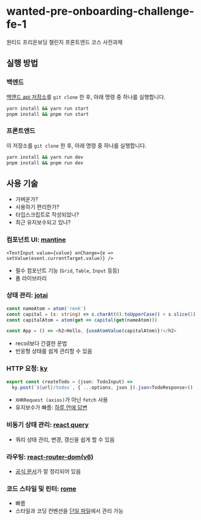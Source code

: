# wanted-pre-onboarding-challenge-fe-1

원티드 프리온보딩 챌린지 프론트엔드 코스 사전과제

## 실행 방법

### 백엔드
[백엔드 api 저장소][백엔드]를 `git clone` 한 후, 아래 명령 중 하나를 실행합니다.

```sh
yarn install && yarn run start
pnpm install && pnpm run start
```
[백엔드]: https://github.com/zerohyunkim/wanted-pre-onboarding-challenge-fe-1-api

### 프론트엔드
이 저장소를 `git clone` 한 후, 아래 명령 중 하나를 실행합니다.

```sh
yarn install && yarn run dev
pnpm install && pnpm run dev
```

## 사용 기술

- 가벼운가?
- 사용하기 편리한가?
- 타입스크립트로 작성되었나?
- 최근 유지보수되고 있나?

### 컴포넌트 UI: [mantine][mantine]

```tsx
<TextInput value={value} onChange={e => setValue(event.currentTarget.value)} />
```

- 필수 컴포넌트 기능 (`Grid`, `Table`, `Input` 등등)
- 폼 라이브러리

### 상태 관리: [jotai][jotai]

```ts
const nameAtom = atom('renk')
const capital = (s: string) => s.charAt(0).toUpperCase() + s.slice(1)
const capitalAtom = atom(get => capital(get(nameAtom)))

const App = () => <h2>Hello, {useAtomValue(capitalAtom)}!</h2>
```

- recoil보다 간결한 문법
- 반응형 상태를 쉽게 관리할 수 있음

### HTTP 요청: [ky][ky]

```ts
export const createTodo = (json: TodoInput) =>
  ky.post(`${url}/todos`, { ...options, json }).json<TodoResponse>()
```

- `XHRRequest (axios)`가 아닌 `fetch` 사용
- 유지보수가 빠름: [하루 안에 답변](https://github.com/sindresorhus/ky/issues/481#issue-1526642037)

### 비동기 상태 관리: [react query][react query]

- 쿼리 상태 관리, 변경, 갱신을 쉽게 할 수 있음

### 라우팅: [react-router-dom(v6)][react-router-dom(v6)]

- [공식 문서](https://reactrouter.com/en/main)가 잘 정리되어 있음

### 코드 스타일 및 린터: [rome][rome]

- 빠름
- 스타일과 코딩 컨벤션을 [단일 파일](rome.json)에서 관리 가능

[ky]: https://github.com/sindresorhus/ky
[jotai]: https://jotai.org
[react query]: https://tanstack.com/query/latest/docs/react/overview
[react-router-dom(v6)]: https://github.com/remix-run/react-router
[mantine]: https://mantine.dev
[rome]: https://rome.tools/
